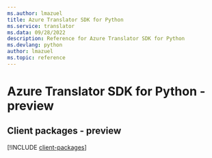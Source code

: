 ```yaml
---
ms.author: lmazuel
title: Azure Translator SDK for Python
ms.service: translator
ms.data: 09/28/2022
description: Reference for Azure Translator SDK for Python
ms.devlang: python
author: lmazuel
ms.topic: reference
---
```

# Azure Translator SDK for Python - preview

## Client packages - preview
[!INCLUDE [client-packages](translator-client-index.md)]